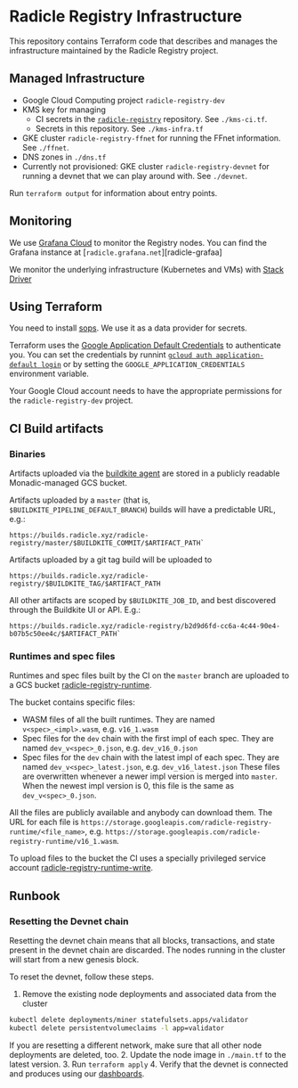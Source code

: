 # Radicle Registry Infrastructure

This repository contains Terraform code that describes and manages the
infrastructure maintained by the Radicle Registry project.


## Managed Infrastructure

* Google Cloud Computing project `radicle-registry-dev`
* KMS key for managing
  * CI secrets in the [`radicle-registry`][radicle-registry] repository. See `./kms-ci.tf`.
  * Secrets in this repository. See `./kms-infra.tf`
* GKE cluster `radicle-registry-ffnet` for running the FFnet information. See `./ffnet`.
* DNS zones in `./dns.tf`
* Currently not provisioned: GKE cluster `radicle-registry-devnet` for running a
  devnet that we can play around with. See `./devnet`.

Run `terraform output` for information about entry points.

[radicle-registry]: https://github.com/radicle-dev/radicle-registry


## Monitoring

We use [Grafana Cloud][grafana-cloud] to monitor the Registry nodes. You can
find the Grafana instance at [`radicle.grafana.net`][radicle-grafaa]

We monitor the underlying infrastructure (Kubernetes and VMs) with [Stack
Driver][stack-driver]

[grafana-cloud]: https://grafana.com/orgs/radicle/api-keys
[stack-driver]: https://console.cloud.google.com/monitoring?project=radicle-registry-dev
[radicle-grafana]: https://radicle.grafana.net

## Using Terraform

You need to install [sops][]. We use it as a data provider for secrets.

Terraform uses the [Google Application Default Credentials][google-adc] to
authenticate you. You can set the credentials by runnint [`gcloud auth
application-default login`][gcloud-login] or by setting the
`GOOGLE_APPLICATION_CREDENTIALS` environment variable.

Your Google Cloud account needs to have the appropriate permissions for the
`radicle-registry-dev` project.

[sops]: https://github.com/mozilla/sops
[gcloud-login]: https://cloud.google.com/sdk/gcloud/reference/auth/application-default/login
[google-adc]: https://cloud.google.com/docs/authentication/production#finding_credentials_automatically

## CI Build artifacts

### Binaries

Artifacts uploaded via the [buildkite agent](https://buildkite.com/docs/pipelines/artifacts)
are stored in a publicly readable Monadic-managed GCS bucket.

Artifacts uploaded by a `master` (that is, `$BUILDKITE_PIPELINE_DEFAULT_BRANCH`)
builds will have a predictable URL, e.g.:

```
https://builds.radicle.xyz/radicle-registry/master/$BUILDKITE_COMMIT/$ARTIFACT_PATH`
```

Artifacts uploaded by a git tag build will be uploaded to

```
https://builds.radicle.xyz/radicle-registry/$BUILDKITE_TAG/$ARTIFACT_PATH
```

All other artifacts are scoped by `$BUILDKITE_JOB_ID`, and best discovered
through the Buildkite UI or API. E.g.:

```
https://builds.radicle.xyz/radicle-registry/b2d9d6fd-cc6a-4c44-90e4-b07b5c50ee4c/$ARTIFACT_PATH`
```

### Runtimes and spec files

Runtimes and spec files built by the CI on the `master` branch are uploaded to a GCS bucket
[radicle-registry-runtime](https://console.cloud.google.com/storage/browser/radicle-registry-runtime).

The bucket contains specific files:
- WASM files of all the built runtimes.
  They are named `v<spec>_<impl>.wasm`, e.g. `v16_1.wasm`
- Spec files for the `dev` chain with the first impl of each spec.
  They are named `dev_v<spec>_0.json`, e.g. `dev_v16_0.json`
- Spec files for the `dev` chain with the latest impl of each spec.
  They are named `dev_v<spec>_latest.json`, e.g. `dev_v16_latest.json`
  These files are overwritten whenever a newer impl version is merged into `master`.
  When the newest impl version is 0, this file is the same as `dev_v<spec>_0.json`.

All the files are publicly available and anybody can download them.
The URL for each file is `https://storage.googleapis.com/radicle-registry-runtime/<file_name>`,
e.g. `https://storage.googleapis.com/radicle-registry-runtime/v16_1.wasm`.

To upload files to the bucket the CI uses a specially privileged service account
[radicle-registry-runtime-write](https://console.cloud.google.com/iam-admin/serviceaccounts/details/104261938534407474798?project=radicle-registry-dev).

## Runbook

### Resetting the Devnet chain

Resetting the devnet chain means that all blocks, transactions, and state
present in the devnet chain are discarded. The nodes running in the cluster will
start from a new genesis block.

To reset the devnet, follow these steps.

1. Remove the existing node deployments and associated data from the cluster
  ```bash
  kubectl delete deployments/miner statefulsets.apps/validator
  kubectl delete persistentvolumeclaims -l app=validator
  ```
  If you are resetting a different network, make sure that all other node
  deployments are deleted, too.
2. Update the node image in `./main.tf` to the latest version.
3. Run `terraform apply`
4. Verify that the devnet is connected and produces using our
   [dashboards][radicle-grafana].
